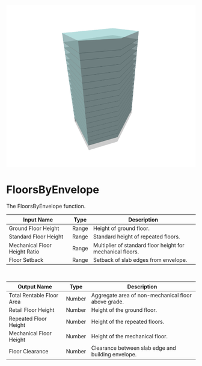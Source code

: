<img src="preview.png" width="512">
            
# FloorsByEnvelope

The FloorsByEnvelope function.

|Input Name|Type|Description|
|---|---|---|
|Ground Floor Height|Range|Height of ground floor.|
|Standard Floor Height|Range|Standard height of repeated floors.|
|Mechanical Floor Height Ratio|Range|Multiplier of standard floor height for mechanical floors.|
|Floor Setback|Range|Setback of slab edges from envelope.|


<br>

|Output Name|Type|Description|
|---|---|---|
|Total Rentable Floor Area|Number|Aggregate area of non-mechanical floor above grade.|
|Retail Floor Height|Number|Height of the ground floor.|
|Repeated Floor Height|Number|Height of the repeated floors.|
|Mechanical Floor Height|Number|Height of the mechanical floor.|
|Floor Clearance|Number|Clearance between slab edge and building envelope.|

